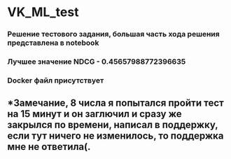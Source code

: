 # VK_ML_test
### Решение тестового задания, большая часть хода решения представлена в notebook 
### Лучшее значение NDCG - 0.45657988772396635
### Docker файл присутствует
## *Замечание, 8 числа я попытался пройти тест на 15 минут и он заглючил и сразу же закрылся по времени, написал в поддержку, если тут ничего не изменилось, то поддержка мне не ответила(.
